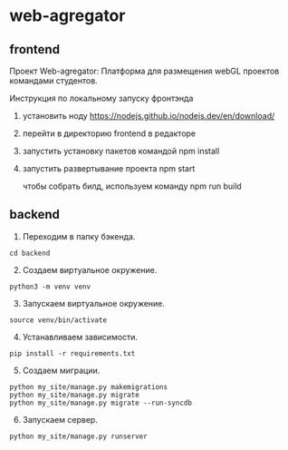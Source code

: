 # web-agregator
## frontend
Проект Web-agregator: Платформа для размещения webGL проектов командами студентов.

Инструкция по локальному запуску фронтэнда
1. установить ноду https://nodejs.github.io/nodejs.dev/en/download/
2. перейти в директорию frontend в редакторе
3. запустить установку пакетов командой npm install
4. запустить развертывание проекта npm start

   чтобы собрать билд, используем команду npm run build

## backend

1.  Переходим в папку бэкенда.

`cd backend`

2. Создаем виртуальное окружение.

`python3 -m venv venv`

3. Запускаем виртуальное окружение.

`source venv/bin/activate`

4. Устанавливаем зависимости.

`pip install -r requirements.txt`

5. Создаем миграции.

```
python my_site/manage.py makemigrations
python my_site/manage.py migrate
python my_site/manage.py migrate --run-syncdb
```

6. Запускаем сервер.

`python my_site/manage.py runserver`